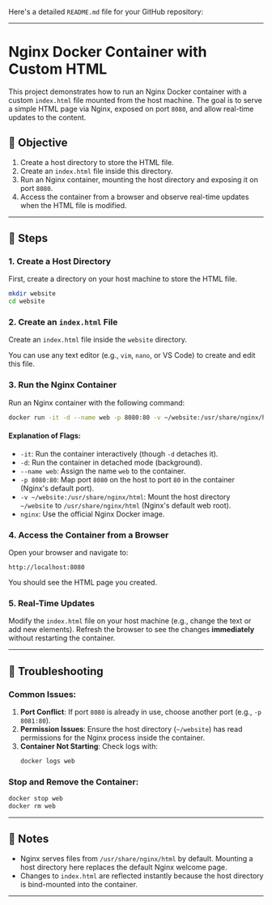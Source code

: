 Here's a detailed `README.md` file for your GitHub repository:

---

# Nginx Docker Container with Custom HTML

This project demonstrates how to run an Nginx Docker container with a custom `index.html` file mounted from the host machine. The goal is to serve a simple HTML page via Nginx, exposed on port `8080`, and allow real-time updates to the content.

## 🎯 Objective

1. Create a host directory to store the HTML file.
2. Create an `index.html` file inside this directory.
3. Run an Nginx container, mounting the host directory and exposing it on port `8080`.
4. Access the container from a browser and observe real-time updates when the HTML file is modified.

---

## 🚀 Steps

### 1. Create a Host Directory
First, create a directory on your host machine to store the HTML file.

```bash
mkdir website
cd website
```

### 2. Create an `index.html` File
Create an `index.html` file inside the `website` directory.



You can use any text editor (e.g., `vim`, `nano`, or VS Code) to create and edit this file.

### 3. Run the Nginx Container
Run an Nginx container with the following command:

```bash
docker run -it -d --name web -p 8080:80 -v ~/website:/usr/share/nginx/html nginx
```

#### Explanation of Flags:
- `-it`: Run the container interactively (though `-d` detaches it).
- `-d`: Run the container in detached mode (background).
- `--name web`: Assign the name `web` to the container.
- `-p 8080:80`: Map port `8080` on the host to port `80` in the container (Nginx's default port).
- `-v ~/website:/usr/share/nginx/html`: Mount the host directory `~/website` to `/usr/share/nginx/html` (Nginx's default web root).
- `nginx`: Use the official Nginx Docker image.

### 4. Access the Container from a Browser
Open your browser and navigate to:
```
http://localhost:8080
```

You should see the HTML page you created.

### 5. Real-Time Updates
Modify the `index.html` file on your host machine (e.g., change the text or add new elements). Refresh the browser to see the changes **immediately** without restarting the container.

---

## 🔧 Troubleshooting

### Common Issues:
1. **Port Conflict**: If port `8080` is already in use, choose another port (e.g., `-p 8081:80`).
2. **Permission Issues**: Ensure the host directory (`~/website`) has read permissions for the Nginx process inside the container.
3. **Container Not Starting**: Check logs with:
   ```bash
   docker logs web
   ```

### Stop and Remove the Container:
```bash
docker stop web
docker rm web
```

---

## 📌 Notes
- Nginx serves files from `/usr/share/nginx/html` by default. Mounting a host directory here replaces the default Nginx welcome page.
- Changes to `index.html` are reflected instantly because the host directory is bind-mounted into the container.

---

